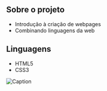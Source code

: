 ## Sobre o projeto

- Introdução à criação de webpages
- Combinando linguagens da web

## Linguagens

- HTML5
- CSS3

![Caption](https://files.cercomp.ufg.br/weby/up/342/o/em_construcao.jpg)
